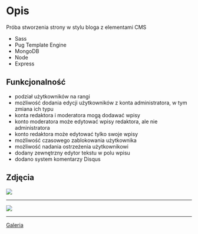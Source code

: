 # Opis
Próba stworzenia strony w stylu bloga z elementami CMS
* Sass
* Pug Template Engine
* MongoDB
* Node
* Express
## Funkcjonalność
* podział użytkowników na rangi
* możliwość dodania edycji użytkowników z konta administratora, w tym zmiana ich typu
* konta redaktora i moderatora mogą dodawać wpisy
* konto moderatora może edytować wpisy redaktora, ale nie administratora
* konto redaktora może edytować tylko swoje wpisy
* możliwość czasowego zablokowania użytkownika
* możliwość nadania ostrzeżenia użytkownikowi
* dodany zewnętrzny edytor tekstu w polu wpisu
* dodano system komentarzy Disqus

## Zdjęcia
![](https://i.imgur.com/LpqtyXI.png)
***
![](https://i.imgur.com/4vIG4iK.png)
***
[Galeria](https://imgur.com/a/0suEOy9)
